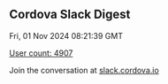 ## Cordova Slack Digest
Fri, 01 Nov 2024 08:21:39 GMT

[User count: 4907](https://cordova.slack.com/)


Join the conversation at [slack.cordova.io](http://slack.cordova.io/)

